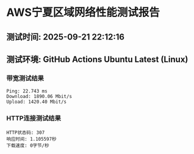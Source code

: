 # AWS宁夏区域网络性能测试报告
## 测试时间: 2025-09-21 22:12:16
## 测试环境: GitHub Actions Ubuntu Latest (Linux)

### 带宽测试结果
```
Ping: 22.743 ms
Download: 1890.06 Mbit/s
Upload: 1420.40 Mbit/s
```

### HTTP连接测试结果
```
HTTP状态码: 307
响应时间: 1.105597秒
下载速度: 0字节/秒
```

